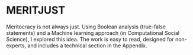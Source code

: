 # MERITJUST
Meritocracy is not always just. Using Boolean analysis (true-false statements) and a Machine learning approach (in Computational Social Science), I explored this idea. The work is easy to read, designed for non-experts, and includes a technical section in the Appendix.
